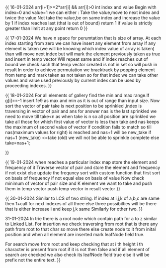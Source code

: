 {{
16-01-2024
 arr[i+1]>=2*arr[i] && arr[i]>0
 int index and value
 Begin with index=0 and value=1 we can either :
 Take the value,move to next index and twice the value
 Not take the value,be on same index and increase the value by 1
 if index reaches last (that is out of bound) return 1 
 if value is strictly greater than limit at any point return 0
}}

{{
17-01-2024
 We have n space for perumtation that is size of array.
 At each index starting from zero we can have insert any element from array
 If any element is taken (we will be knowing which index value of array is taken) than will move next index but will mark the element previously taken as true and insert in temp vector
 Will repeat same and if index reaches out of bound we check such that temp vector created is not in set so will push in result
 In order to achieve permutation we bracktrack by popping element from temp and mark taken as not taken so for that index we can take other values and value used previously by current index 
 can be used by proceeding indexes.
}}


{{
18-01-2024
For all elements of gallery find the min and max range.If g[i]==-1 insert 1e9 as max and min as it is out of range than input size.
Now sort the vector of pair 
take is next position to be sprinkled ,index is traversing in vector of pair and ans for answer
nas is the last sprinkled
we need to move till take<n as when take is n so all position are sprinkled
we take all those for which first value of vector is less than take and nas keeps the maximum of second value of vector
if condition fails to match so till nas(maximum values for right)  is reached and nas+1 will be new_take 
if nas+1 (new_take) <=take (old) we will not be able to sprinkle complete else  take=nas+1;

}}


{{
19-01-2024
when reaches a particular index
map store the element and frequency of it
Traverse vector of pair and store the element and frequency if not exist  else update the frequncy
sort with custom function that first sort on basis of frequency if not equal else on basis of value
Now check minimum of vector of pair size and K element we want to take and push them in temp vector
push temp vector in result vector
}}

{{
30-01-2024
Similar to LCS of two string.
If index at i,j,k of a,b,c are same then 1+call for next indexes of all three
else three possibilties will be there that is either increase i and keep j,k same Similarly for other two.
}}

31-01-2024
In trie there is a root node which contain path for a to z similar to Linked List.
For insertion we check traversing from root that is there any path from root to that char so move there else create node to it from inital position and when all element are inserted mark leafNode field true.

For search move from root and keep checking that at i th height i th character is present from root if it is not then false and if all element of search are checked we also check its leafNode field true else
it will be prefix not the entire text.
}}
